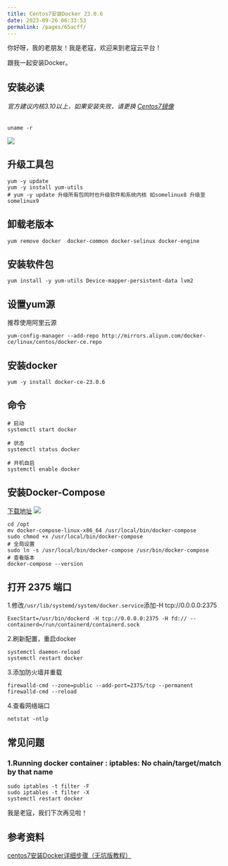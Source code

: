 ```yaml
---
title: Centos7安装Docker 23.0.6
date: 2023-09-26 06:33:53
permalink: /pages/65acff/
---
```


你好呀，我的老朋友！我是老寇，欢迎来到老寇云平台！

跟我一起安装Docker。

## 安装必读

###### 官方建议内核3.10以上，如果安装失败，请更换 [Centos7镜像](http://mirrors.163.com/centos/7.9.2009/isos/x86_64)

```shell
uname -r
```

<img src="/img/7/1.png"/>

## 升级工具包

```shell
yum -y update
yum -y install yum-utils
# yum -y update 升级所有包同时也升级软件和系统内核 如somelinux8 升级至 somelinux9
```

## 卸载老版本

```shell
yum remove docker  docker-common docker-selinux docker-engine
```

## 安装软件包

```shell
yum install -y yum-utils Device-mapper-persistent-data lvm2
```

## 设置yum源

推荐使用阿里云源

```shell
yum-config-manager --add-repo http://mirrors.aliyun.com/docker-ce/linux/centos/docker-ce.repo
```

## 安装docker

```shell
yum -y install docker-ce-23.0.6
```

## 命令

```shell
# 启动
systemctl start docker

# 状态
systemctl status docker

# 开机自启
systemctl enable docker
```

## 安装Docker-Compose

[下载地址](https://github.com/docker/compose/releases/tag/v2.23.3)
<img src="/img/7/img.png"/>

```shell
cd /opt
mv docker-compose-linux-x86_64 /usr/local/bin/docker-compose
sudo chmod +x /usr/local/bin/docker-compose
# 全局设置
sudo ln -s /usr/local/bin/docker-compose /usr/bin/docker-compose
# 查看版本
docker-compose --version
```

## 打开 2375 端口

1.修改```/usr/lib/systemd/system/docker.service```添加-H tcp://0.0.0.0:2375

```shell
ExecStart=/usr/bin/dockerd -H tcp://0.0.0.0:2375 -H fd:// --containerd=/run/containerd/containerd.sock
```

2.刷新配置，重启docker

```shell
systemctl daemon-reload
systemctl restart docker
```

3.添加防火墙并重载

```shell
firewalld-cmd --zone=public --add-port=2375/tcp --permanent
firewalld-cmd --reload
```

4.查看网络端口

```shell
netstat -ntlp
```

## 常见问题

### 1.Running docker container : iptables: No chain/target/match by that name

```shell
sudo iptables -t filter -F
sudo iptables -t filter -X
systemctl restart docker
```

我是老寇，我们下次再见啦！

## 参考资料

[centos7安装Docker详细步骤（无坑版教程）](https://cloud.tencent.com/developer/article/1701451)

